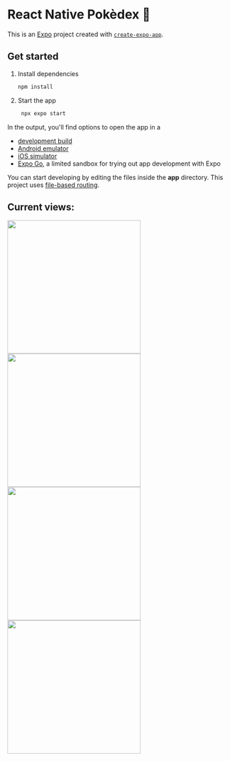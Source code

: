 # React Native Pokèdex 👋

This is an [Expo](https://expo.dev) project created with [`create-expo-app`](https://www.npmjs.com/package/create-expo-app).

## Get started

1. Install dependencies

   ```bash
   npm install
   ```

2. Start the app

   ```bash
    npx expo start
   ```

In the output, you'll find options to open the app in a

- [development build](https://docs.expo.dev/develop/development-builds/introduction/)
- [Android emulator](https://docs.expo.dev/workflow/android-studio-emulator/)
- [iOS simulator](https://docs.expo.dev/workflow/ios-simulator/)
- [Expo Go](https://expo.dev/go), a limited sandbox for trying out app development with Expo

You can start developing by editing the files inside the **app** directory. This project uses [file-based routing](https://docs.expo.dev/router/introduction).


## Current views:
<img src="https://github.com/user-attachments/assets/2c0599a9-d4bb-40db-8467-ed61fe06ea2e" width="300" />
<img src="https://github.com/user-attachments/assets/35b81a7e-7ada-4fa8-a5d5-b84d311daf6e" width="300" />
<img src="https://github.com/user-attachments/assets/7b5885c7-1ce8-48dd-9020-5cffa0e7782e" width="300" />
<img src="https://github.com/user-attachments/assets/79b41843-cdd9-47ae-a204-c21927920e2d" width="300" />

